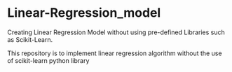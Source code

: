 # Linear-Regression_model
Creating Linear Regression Model without using pre-defined Libraries such as Scikit-Learn.

This repository is to implement linear regression algorithm without the use of scikit-learn python library

